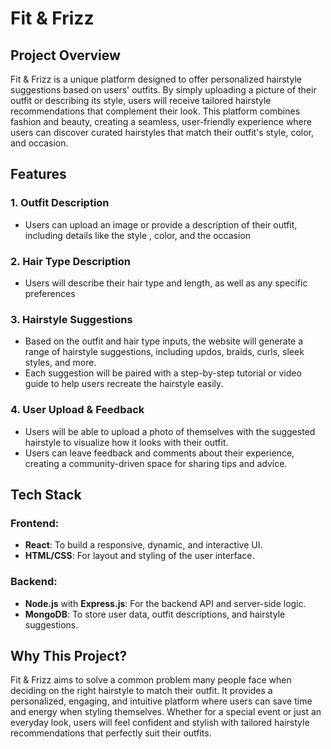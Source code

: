 
<h1>Fit & Frizz</h1>

## Project Overview

Fit & Frizz is a unique platform designed to offer personalized hairstyle suggestions based on users' outfits. By simply uploading a picture of their outfit or describing its style, users will receive tailored hairstyle recommendations that complement their look. This platform combines fashion and beauty, creating a seamless, user-friendly experience where users can discover curated hairstyles that match their outfit's style, color, and occasion.

## Features

### 1. **Outfit Description**
- Users can upload an image or provide a description of their outfit, including details like the style , color, and the occasion 
  
### 2. **Hair Type Description**
- Users will describe their hair type  and length, as well as any specific preferences
  
### 3. **Hairstyle Suggestions**
- Based on the outfit and hair type inputs, the website will generate a range of hairstyle suggestions, including updos, braids, curls, sleek styles, and more.
- Each suggestion will be paired with a step-by-step tutorial or video guide to help users recreate the hairstyle easily.

### 4. **User Upload & Feedback**
- Users will be able to upload a photo of themselves with the suggested hairstyle to visualize how it looks with their outfit.
- Users can leave feedback and comments about their experience, creating a community-driven space for sharing tips and advice.

## Tech Stack

### Frontend:
- **React**: To build a responsive, dynamic, and interactive UI.
- **HTML/CSS**: For layout and styling of the user interface.

### Backend:
- **Node.js** with **Express.js**: For the backend API and server-side logic.
- **MongoDB**: To store user data, outfit descriptions, and hairstyle suggestions.

## Why This Project?

Fit & Frizz aims to solve a common problem many people face when deciding on the right hairstyle to match their outfit. It provides a personalized, engaging, and intuitive platform where users can save time and energy when styling themselves. Whether for a special event or just an everyday look, users will feel confident and stylish with tailored hairstyle recommendations that perfectly suit their outfits.






